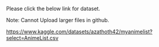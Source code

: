 Please click the below link for dataset.

Note: Cannot Upload larger files in github.

https://www.kaggle.com/datasets/azathoth42/myanimelist?select=AnimeList.csv
